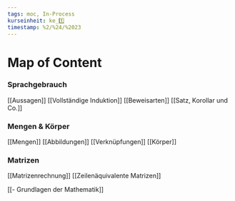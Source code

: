 ```yaml
---
tags: moc, In-Process
kurseinheit: ke_1️⃣
timestamp: %2/%24/%2023
---
```



# Map of Content

### Sprachgebrauch
[[Aussagen]]
[[Vollständige Induktion]]
[[Beweisarten]]
[[Satz, Korollar und Co.]]

### Mengen & Körper
[[Mengen]]
[[Abbildungen]]
[[Verknüpfungen]]
[[Körper]]

### Matrizen
[[Matrizenrechnung]]
[[Zeilenäquivalente Matrizen]]




[[- Grundlagen der Mathematik]]